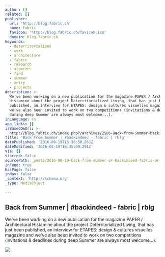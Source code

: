 ```yaml
---
author: []
related: []
publisher:
  url: 'http://blog.fabric.ch'
  name: Fabric
  favicon: 'http://blog.fabric.ch/favicon.ico'
  domain: blog.fabric.ch
keywords:
  - deterritorialized
  - work
  - architecture
  - fabric
  - research
  - atomizes
  - find
  - summer
  - entry
  - projects
description: >-
  We've been working on a new publication for the magazine PAPER / Architectural
  Histamine about the project Deterritorialized Living, that has just been
  published, an interview for ETAPES: design & cultures visuelles magazine and
  we've also been invited to work on two competitions (invitations & deadlines
  during deep Summer are always most welcome...).
inLanguage: en
app_links: []
isBasedOnUrl: >-
  http://blog.fabric.ch/index.php?/archives/2586-Back-from-Summer-backindeed.html
title: 'Back from Summer | #backindeed - fabric | rblg'
datePublished: '2016-08-19T16:38:58.263Z'
dateModified: '2016-08-19T16:35:09.291Z'
via: {}
starred: false
sourcePath: _posts/2016-08-19-back-from-summer-or-backindeed-fabric-or-rblg.md
inFeed: true
hasPage: false
inNav: false
_context: 'http://schema.org'
_type: MediaObject

---
```

<article style=""><h1>Back from Summer | #backindeed - fabric | rblg</h1><p>We've been working on a new publication for the magazine PAPER / Architectural Histamine about the project Deterritorialized Living, that has just been published, an interview for ETAPES: design &amp; cultures visuelles magazine and we've also been invited to work on two competitions (invitations &amp; deadlines during deep Summer are always most welcome...).</p><img src="http://blog.fabric.ch/uploads/image/IMG_3646.JPG" /></article>